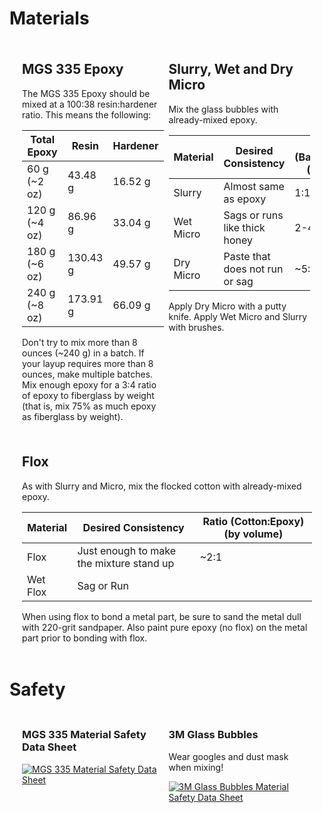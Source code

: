<style>
.section_list {
    display: flex;
    align-items: flex-start;
    flex-wrap: wrap;
    margin: 16px;
    align-content: space-around;
}

.section_content {
    margin: 4px;
    max-width: 48%;
}

.section_list.nowrap {
    flex-wrap: nowrap;
}

.nowrap .section_content {
    flex: 1;
}

@media print {
    .pagebreak { page-break-before: always; } /* page-break-after works, as well */
}
</style>

# Materials

<!--

This is meant to be printed out and displayed in the shop.
-->

<div class="section_list">
<div class="section_content">

## MGS 335 Epoxy

The MGS 335 Epoxy should be mixed at a 100:38 resin:hardener ratio. This means the following:

| Total Epoxy   | Resin    | Hardener |
|---------------|----------|----------|
| 60 g (~2 oz)  | 43.48 g  | 16.52 g  |
| 120 g (~4 oz) | 86.96 g  | 33.04 g  |
| 180 g (~6 oz) | 130.43 g | 49.57 g  |
| 240 g (~8 oz) | 173.91 g | 66.09 g  |

Don't try to mix more than 8 ounces (~240 g) in a batch. If your layup requires more than 8 ounces, make multiple batches. Mix enough epoxy for a 3:4 ratio of epoxy to fiberglass by weight (that is, mix 75% as much epoxy as fiberglass by weight).

</div>
<div class="section_content">

## Slurry, Wet and Dry Micro

Mix the glass bubbles with already-mixed epoxy.

| Material  | Desired Consistency            | Ratio (Balloons:Epoxy) (by volume) |
|-----------|--------------------------------|------------------------------------|
| Slurry    | Almost same as epoxy           | 1:1                                |
| Wet Micro | Sags or runs like thick honey  | 2-4:1                              |
| Dry Micro | Paste that does not run or sag | ~5:1                               |

Apply Dry Micro with a putty knife. Apply Wet Micro and Slurry with brushes.

</div>
<div class="section_content" style="max-width:100%">

## Flox

As with Slurry and Micro, mix the flocked cotton with already-mixed epoxy.

| Material | Desired Consistency                      | Ratio (Cotton:Epoxy) (by volume) |
|----------|------------------------------------------|----------------------------------|
| Flox     | Just enough to make the mixture stand up | ~2:1                             |
| Wet Flox | Sag or Run                               |                                  |

When using flox to bond a metal part, be sure to sand the metal dull with 220-grit sandpaper. Also paint pure epoxy (no flox) on the metal part prior to bonding with flox.

</div>
</div>

<div class="pagebreak"></div>

# Safety

<div class="section_list nowrap">
<div class="section_content">

### MGS 335 Material Safety Data Sheet

[![MGS 335 Material Safety Data Sheet](/assets/images/mgs_msds.png)](https://www.aircraftspruce.com/catalog/pdf/LH335MSDS.pdf)

&nbsp;

</div>
<div class="section_content">

### 3M Glass Bubbles

Wear googles and dust mask when mixing!

[![3M Glass Bubbles Material Safety Data Sheet](/assets/images/glass_bubbles_msds.png)](https://www.aircraftspruce.com/catalog/pdf/3mbubblessds.pdf)

</div>
</div>
